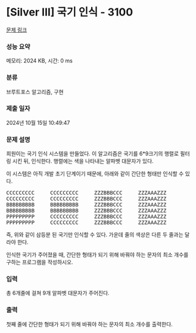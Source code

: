 # [Silver III] 국기 인식 - 3100 

[문제 링크](https://www.acmicpc.net/problem/3100) 

### 성능 요약

메모리: 2024 KB, 시간: 0 ms

### 분류

브루트포스 알고리즘, 구현

### 제출 일자

2024년 10월 15일 10:49:47

### 문제 설명

<p>희원이는 국기 인식 시스템을 만들었다. 이 알고리즘은 국기를 6*9크기의 행렬로 필터링 시킨 뒤, 인식한다. 행렬에는 색을 나타내는 알파벳 대문자가 있다.</p>

<p>이 시스템은 아직 개발 초기 단계이기 때문에, 아래와 같이 간단한 형태만 인식할 수 있다.</p>

<pre>CCCCCCCCC     CCCCCCCCC     ZZZBBBCCC     ZZZAAAZZZ
CCCCCCCCC     CCCCCCCCC     ZZZBBBCCC     ZZZAAAZZZ
BBBBBBBBB     BBBBBBBBB     ZZZBBBCCC     ZZZAAAZZZ
BBBBBBBBB     BBBBBBBBB     ZZZBBBCCC     ZZZAAAZZZ
PPPPPPPPP     CCCCCCCCC     ZZZBBBCCC     ZZZAAAZZZ
PPPPPPPPP     CCCCCCCCC     ZZZBBBCCC     ZZZAAAZZZ</pre>

<p>즉, 위와 같이 삼등분 된 국기만 인식할 수 있다. 가운데 줄의 색상은 다른 두 줄과는 달라야 한다.</p>

<p>인식한 국기가 주어졌을 때, 간단한 형태가 되기 위해 바꿔야 하는 문자의 최소 개수를 구하는 프로그램을 작성하시오.</p>

### 입력 

 <p>총 6개줄에 걸쳐 9개 알파벳 대문자가 주어진다.</p>

### 출력 

 <p>첫째 줄에 간단한 형태가 되기 위해 바꿔야 하는 문자의 최소 개수를 출력한다.</p>


